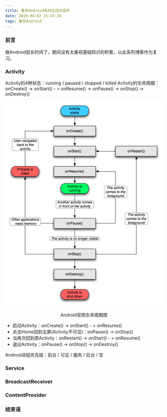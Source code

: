 ```yaml
---
title: 重学Android系列之四大组件
date: 2019-04-02 15:47:34
tags: 重学Android
---
```

### 前言
做Android挺长时间了，期间没有太重视基础知识的积累，以此系列博客作为复习。

### Activity
Activity的4种状态：running / paused / stopped / killed
Activity的生命周期：onCreate() -> onStart() - > onResume() -> onPause() -> onStop() -> onDestroy()

<center>
<img src="../images/activity.gif">
<p style="text-algin:center">Android官网生命周期图</p>
</center>

* 启动Activity：onCreate() -> onStart() - > onResume()
* 点击Home回到主屏(Activity不可见)：onPause() -> onStop()
* 当再次回到原Activity：onRestart() -> onStart() - > onResume()
* 退出Activity：onPause() -> onStop() -> onDestroy()

Android进程优先级：前台 / 可见 / 服务 / 后台 / 空

### Service

### BroadcastReceiver

### ContentProvider

### 结束语
